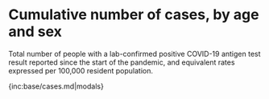 # Cumulative number of cases, by age and sex 

Total number of people with a lab-confirmed positive COVID-19 antigen test result reported since the start of the pandemic, and equivalent rates expressed per 100,000 resident population.

{inc:base/cases.md|modals}